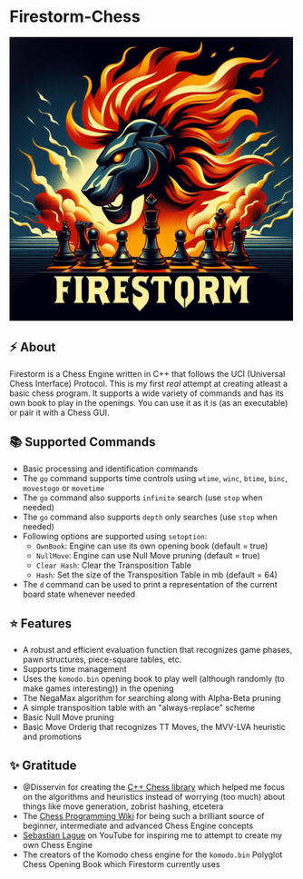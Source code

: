 # Firestorm-Chess

<img alt="Firestorm-Logo" src="https://github.com/deoshreyas/Firestorm-Chess/blob/main/Firestorm-Logo.png" height="500px">

## :zap: About
Firestorm is a Chess Engine written in C++ that follows the UCI (Universal Chess Interface) Protocol. This is my first _real_ attempt at creating atleast a basic chess program. It supports a wide variety of commands and has its own book to play in the openings. You can use it as it is (as an executable) or pair it with a Chess GUI.

## :books: Supported Commands
- Basic processing and identification commands
- The `go` command supports time controls using `wtime`, `winc`, `btime`, `binc`, `movestogo` or `movetime`
- The `go` command also supports `infinite` search (use `stop` when needed)
- The `go` command also supports `depth` only searches (use `stop` when needed)
- Following options are supported using `setoption`:
  - `OwnBook`: Engine can use its own opening book (default = true)
  - `NullMove`: Engine can use Null Move pruning (default = true)
  - `Clear Hash`: Clear the Transposition Table
  - `Hash`: Set the size of the Transposition Table in mb (default = 64)
- The `d` command can be used to print a representation of the current board state whenever needed

## :star: Features
- A robust and efficient evaluation function that recognizes game phases, pawn structures, piece-square tables, etc.
- Supports time management
- Uses the `komodo.bin` opening book to play well (although randomly (to make games interesting)) in the opening
- The NegaMax algorithm for searching along with Alpha-Beta pruning
- A simple transposition table with an "always-replace" scheme
- Basic Null Move pruning
- Basic Move Orderig that recognizes TT Moves, the MVV-LVA heuristic and promotions

## :sparkles: Gratitude
- @Disservin for creating the [C++ Chess library](https://github.com/disservin/chess-library/) which helped me focus on the algorithms and heuristics instead of worrying (too much) about things like move generation, zobrist hashing, etcetera
- The [Chess Programming Wiki](https://www.chessprogramming.org/Main_Page) for being such a brilliant source of beginner, intermediate and advanced Chess Engine concepts
- [Sebastian Lague](https://www.youtube.com/c/SebastianLague) on YouTube for inspiring me to attempt to create my own Chess Engine
- The creators of the Komodo chess engine for the `komodo.bin` Polyglot Chess Opening Book which Firestorm currently uses
